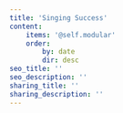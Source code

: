 ```yaml
---
title: 'Singing Success'
content:
    items: '@self.modular'
    order:
        by: date
        dir: desc
seo_title: ''
seo_description: ''
sharing_title: ''
sharing_description: ''
---
```


